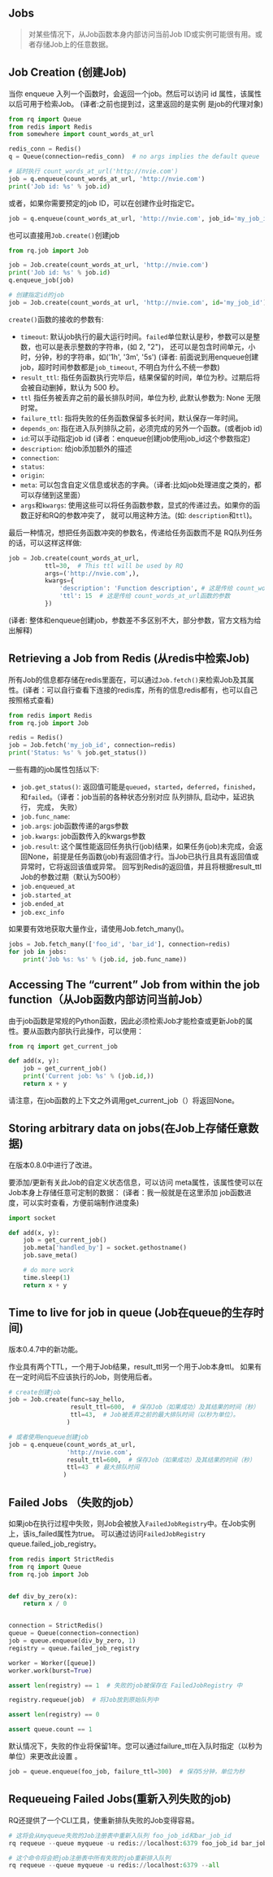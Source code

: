 ## Jobs

> 对某些情况下，从Job函数本身内部访问当前Job ID或实例可能很有用。或者存储Job上的任意数据。

## Job Creation (创建Job)
当你 enqueue 入列一个函数时，会返回一个job。然后可以访问 id 属性，该属性以后可用于检索Job。 (译者:之前也提到过，这里返回的是实例 是job的代理对象)
```python
from rq import Queue
from redis import Redis
from somewhere import count_words_at_url

redis_conn = Redis()
q = Queue(connection=redis_conn)  # no args implies the default queue

# 延时执行 count_words_at_url('http://nvie.com')
job = q.enqueue(count_words_at_url, 'http://nvie.com')
print('Job id: %s' % job.id)
```
或者，如果你需要预定的job ID，可以在创建作业时指定它。
```python
job = q.enqueue(count_words_at_url, 'http://nvie.com', job_id='my_job_id')
```

也可以直接用`Job.create()`创建job
```python
from rq.job import Job

job = Job.create(count_words_at_url, 'http://nvie.com')
print('Job id: %s' % job.id)
q.enqueue_job(job)

# 创建指定id的job
job = Job.create(count_words_at url, 'http://nvie.com', id='my_job_id')
```
`create()`函数的接收的参数有:
- `timeout`: 默认job执行的最大运行时间。`failed`单位默认是秒，参数可以是整数，也可以是表示整数的字符串，(如 2, "2")，
还可以是包含时间单元，小时，分钟，秒的字符串，如('1h', '3m', '5s')
(译者: 前面说到用enqueue创建job，超时时间参数都是`job_timeout`, 不明白为什么不统一参数)
- `result_ttl`: 指任务函数执行完毕后，结果保留的时间，单位为秒。过期后将会被自动删掉，默认为 500 秒。
- `ttl` 指任务被丢弃之前的最长排队时间，单位为秒, 此默认参数为: None 无限时常。
- `failure_ttl`: 指将失败的任务函数保留多长时间，默认保存一年时间。
- `depends_on`: 指在进入队列排队之前，必须完成的另外一个函数。(或者job id)
- `id`:可以手动指定job id  (译者：enqueue创建job使用job_id这个参数指定)
- `description`: 给job添加额外的描述
- `connection`:
- `status`:
- `origin`:
- `meta`: 可以包含自定义信息或状态的字典。（译者:比如job处理进度之类的，都可以存储到这里面）
- `args`和`kwargs`: 使用这些可以将任务函数参数，显式的传递过去。如果你的函数正好和RQ的参数冲突了，
就可以用这种方法。(如: `description`和`ttl`)。

最后一种情况，想把任务函数冲突的参数名，传递给任务函数而不是 RQ队列任务的话，可以这样这样做:
```python
job = Job.create(count_words_at_url,
          ttl=30,  # This ttl will be used by RQ
          args=('http://nvie.com',),
          kwargs={
              'description': 'Function description', # 这是传给 count_words_at_url 的参数
              'ttl': 15  # 这是传给 count_words_at_url函数的参数
          })
```
(译者: 整体和enqueue创建job，参数差不多区别不大，部分参数，官方文档为给出解释)

## Retrieving a Job from Redis (从redis中检索Job)

所有Job的信息都存储在redis里面在，可以通过`Job.fetch()`来检索Job及其属性。(译者：可以自行查看下连接的redis库，所有的信息redis都有，也可以自己按照格式查看)
```python
from redis import Redis
from rq.job import Job

redis = Redis()
job = Job.fetch('my_job_id', connection=redis)
print('Status: %s' % job.get_status())
```
一些有趣的job属性包括以下:
- `job.get_status()`: 返回值可能是`queued`，`started`，`deferred`，`finished`，和`failed`。（译者：job当前的各种状态分别对应 队列排队, 启动中，延迟执行， 完成， 失败）
- `job.func_name`:
- `job.args`: job函数传递的args参数
- `job.kwargs`: job函数传入的kwargs参数
- `job.result`: 这个属性能返回任务执行(job)结果，如果任务(job)未完成，会返回None，前提是任务函数(job)有返回值才行。当Job已执行且具有返回值或异常时，它将返回该值或异常。
回写到Redis的返回值，并且将根据result_ttl Job的参数过期（默认为500秒）
- `job.enqueued_at`
- `job.started_at`
- `job.ended_at`
- `job.exc_info`

如果要有效地获取大量作业，请使用Job.fetch_many()。

```python
jobs = Job.fetch_many(['foo_id', 'bar_id'], connection=redis)
for job in jobs:
    print('Job %s: %s' % (job.id, job.func_name))
```

## Accessing The “current” Job from within the job function（从Job函数内部访问当前Job）

由于job函数是常规的Python函数，因此必须检索Job才能检查或更新Job的属性。要从函数内部执行此操作，可以使用：
```python
from rq import get_current_job

def add(x, y):
    job = get_current_job()
    print('Current job: %s' % (job.id,))
    return x + y
```

请注意，在job函数的上下文之外调用get_current_job（）将返回None。

## Storing arbitrary data on jobs(在Job上存储任意数据)
在版本0.8.0中进行了改进。

要添加/更新有关此Job的自定义状态信息，可以访问 meta属性，该属性使可以在Job本身上存储任意可定制的数据：
(译者：我一般就是在这里添加 job函数进度，可以实时查看，方便前端制作进度条)
```python
import socket

def add(x, y):
    job = get_current_job()
    job.meta['handled_by'] = socket.gethostname()
    job.save_meta()

    # do more work
    time.sleep(1)
    return x + y

```
## Time to live for job in queue (Job在queue的生存时间)
版本0.4.7中的新功能。

作业具有两个TTL，一个用于Job结果，result_ttl另一个用于Job本身ttl。
如果有在一定时间后不应该执行的Job，则使用后者。
```python
# create创建job
job = Job.create(func=say_hello,
                 result_ttl=600,  # 保存Job（如果成功）及其结果的时间（秒）
                 ttl=43,  # Job被丢弃之前的最大排队时间（以秒为单位）。
                )

# 或者使用enqueue创建job
job = q.enqueue(count_words_at_url,
                'http://nvie.com',
                result_ttl=600,  # 保存Job（如果成功）及其结果的时间（秒）
                ttl=43  # 最大排队时间
               )
```

## Failed Jobs （失败的job）

如果job在执行过程中失败，则Job会被放入`FailedJobRegistry`中。在Job实例上，该is_failed属性为true。
可以通过访问`FailedJobRegistry` queue.failed_job_registry。
```python
from redis import StrictRedis
from rq import Queue
from rq.job import Job


def div_by_zero(x):
    return x / 0


connection = StrictRedis()
queue = Queue(connection=connection)
job = queue.enqueue(div_by_zero, 1)
registry = queue.failed_job_registry

worker = Worker([queue])
worker.work(burst=True)

assert len(registry) == 1  # 失败的job被保存在 FailedJobRegistry 中

registry.requeue(job)  # 将Job放到原始队列中

assert len(registry) == 0

assert queue.count == 1

```
默认情况下，失败的作业将保留1年。您可以通过failure_ttl在入队时指定（以秒为单位）来更改此设置 。

```python
job = queue.enqueue(foo_job, failure_ttl=300)  # 保存5分钟，单位为秒
```

## Requeueing Failed Jobs(重新入列失败的job)

RQ还提供了一个CLI工具，使重新排队失败的Job变得容易。
```python
# 这将会从myqueue失败的Job注册表中重新入队列 foo_job_id和bar_job_id
rq requeue --queue myqueue -u redis://localhost:6379 foo_job_id bar_job_id

# 这个命令将会把job注册表中所有失败的job重新排入队列
rq requeue --queue myqueue -u redis://localhost:6379 --all
```








